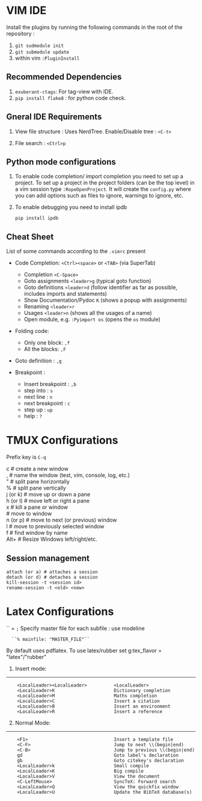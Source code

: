 VIM IDE
===============

Install the plugins by running the following commands in the root of the
repository : 

1. ``git sudmodule init``
2. ``git submodule update`` 
3. within vim ``:PluginInstall``

Recommended Dependencies
------------------------

1. ``exuberant-ctags``: For tag-view with IDE.
2. ``pip install flake8`` : for python code check.

Gneral IDE Requirements
------------------------

1. View file structure :
   Uses NerdTree. Enable/Disable tree : ``<C-t>``

2. File search : ``<Ctrl>p``



Python mode configurations
--------------------------

1. To enable code completion/ import completion you need to set up a project.
To set up a project in the project folders (can be the top level) in a vim
session type ``:RopeOpenProject``. It will create the ``config.py`` where you
can add options such as files to ignore, warnings to ignore, etc.

2. To enable debugging you need to install ipdb

    ``pip install ipdb``


Cheat Sheet
------------

List of some commands according to the ``.vimrc`` present

* Code Completion: ``<Ctrl><space>`` or ``<TAB>`` (via SuperTab)

    * Completion ``<C-Space>``
    * Goto assignments ``<leader>g`` (typical goto function)
    * Goto definitions ``<leader>d`` (follow identifier as far as possible,
    includes imports and statements)
    * Show Documentation/Pydoc ``K`` (shows a popup with assignments)
    * Renaming ``<leader>r``
    * Usages ``<leader>n`` (shows all the usages of a name)
    * Open module, e.g. ``:Pyimport os`` (opens the ``os`` module)

* Folding code:

    * Only one block: ``,f``
    * All the blocks: ``,F``

* Goto definition : ``,g``

* Breakpoint :

    * Insert breakpoint : ``,b``
    * step into : ``s``
    * next line : ``n``
    * next breakpoint : ``c``
    * step up : ``up``
    * help : ``?``




TMUX Configurations
===================
Prefix key is ``C-q``  
    
   <prefix>c             # create a new window  
   <prefix>,             # name the window (test, vim, console, log, etc.)  
   <prefix>"             # split pane horizontally  
   <prefix>%             # split pane vertically  
   <prefix>j (or k)      # move up or down a pane  
   <prefix>h (or l)      # move left or right a pane  
   <prefix>x             # kill a pane or window  
   <prefix><number>      # move to window <number>  
   <prefix>n (or p)      # move to next (or previous) window  
   <prefix>l             # move to previously selected window  
   <prefix>f             # find window by name  
   <prefix>Alt+<left>    # Resize Windows left/right/etc. 

Session management
-------------------
    attach (or a) # attaches a session
    detach (or d) # detaches a session
    kill-session -t <session id>
    rename-session -t <old> <new>

Latex Configurations
====================
``<LocalLeader> = `;`
Specify master file for each subfile : use modeline

      ``% mainfile: "MASTER_FILE"``

By default uses pdflatex. To use latex/rubber set g:tex_flavor =
"latex"/"rubber"

1. Insert mode:
---------------

        <LocalLeader><LocalLeader>          <LocalLeader>
        <LocalLeader>K                      Dictionary completion
        <LocalLeader>M                      Maths completion 
        <LocalLeader>C                      Insert a citation
        <LocalLeader>B                      Insert an environment
        <LocalLeader>R                      Insert a reference

2. Normal Mode: 
---------------
        <F1>                                Insert a template file
        <C-F>                               Jump to next \\(begin|end)
        <C-B>                               Jump to previous \\(begin|end)
        gd                                  Goto label's declaration
        gb                                  Goto citekey's declaration
        <LocalLeader>k                      Small compile
        <LocalLeader>K                      Big compile
        <LocalLeader>V                      View the document
        <C-LeftMouse>                       SyncTeX: Forward search
        <LocalLeader>Q                      View the quickfix window
        <LocalLeader>U                      Update the BibTeX database(s)


